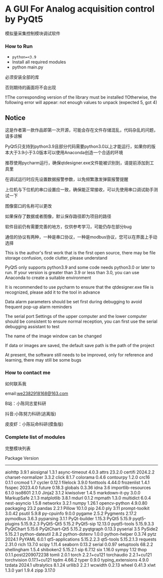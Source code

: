

# A GUI For Analog acquisition control by PyQt5

模拟量采集控制模块调试软件

### How to Run

- `python=<3.9`
- Install all required modules
- python main.py

必须安装全部的库

否则期待的画面将不会出现

!!The corresponding version of the library must be installed
!!Otherwise, the following error will appear: not enough values to unpack (expected 5, got 4)

## Notice

这是作者第一款作品即第一次开源，可能会存在文件存储混乱，代码杂乱的问题，请多谅解

PyQt5只支持到python3.9且部分代码需要python3.0以上才能运行，如果你的版本大于3.9小于3.0版本可以使用Anaconda创造一个合适的环境

推荐使用pycharm运行，确保qtdesigner.exe文件能被识别到，请提前添加到工具里

在调试运行时应先设置数据报警参数，以免频繁激发弹窗报警提醒

上位机与下位机的串口设置应一致，确保能正常接收，可以先使用串口调试助手测试一下

图像窗口的名称可以更改

如果保存了数据或者图像，默认保存路径即为项目的路径

软件目前仍有需要完善的地方，仅供参考学习，可能仍存在部分bug

通信的协议有两种，一种是串口协议，一种是modbus协议，您可以在界面上手动选择

This is the author's first work that is the first open source, there may be file storage confusion, code clutter, please understand

PyQt5 only supports python3.9 and some code needs python3.0 or later to run. If your version is greater than 3.9 or less than 3.0, you can use Anaconda to create a suitable environment

It is recommended to use pycharm to ensure that the qtdesigner.exe file is recognized, please add it to the tool in advance

Data alarm parameters should be set first during debugging to avoid frequent pop-up alarm reminders

The serial port Settings of the upper computer and the lower computer should be consistent to ensure normal reception, you can first use the serial debugging assistant to test

The name of the image window can be changed

If data or images are saved, the default save path is the path of the project

At present, the software still needs to be improved, only for reference and learning, there may still be some bugs

### How to contact me

如何联系我

email:we2382918168@163.com

B站：小陈同志爱科研

抖音:小陈努力科研(逃离版)

皮皮虾：小陈玩命科研(摸鱼版)


### Complete list of modules

完整模块列表

Package             Version

------------------- --------------------

aiohttp             3.9.1
aiosignal           1.3.1
async-timeout       4.0.3
attrs               23.2.0
certifi             2024.2.2
charset-normalizer  3.3.2
click               8.1.7
colorama            0.4.6
contourpy           1.2.0
crc16               0.1.1
crcmod              1.7
cycler              0.12.1
filelock            3.9.0
fonttools           4.44.0
frozenlist          1.4.1
fsspec              2023.4.0
future              0.18.3
globals             0.3.36
idna                3.6
importlib-resources 6.1.0
iso8601             2.1.0
Jinja2              3.1.2
kiwisolver          1.4.5
markdown-it-py      3.0.0
MarkupSafe          2.1.3
matplotlib          3.8.1
mdurl               0.1.2
mpmath              1.3.0
multidict           6.0.4
nest-asyncio        1.5.8
networkx            3.2.1
numpy               1.26.1
opencv-python       4.9.0.80
packaging           23.2
pandas              2.2.1
Pillow              10.1.0
pip                 24.0
ply                 3.11
prompt-toolkit      3.0.42
psutil              5.9.8
py-cpuinfo          9.0.0
pygame              2.5.2
Pygments            2.17.2
pymodbus            3.6.3
pyparsing           3.1.1
PyQt-builder        1.15.3
PyQt5               5.15.9
pyqt5-plugins       5.15.9.2.3
PyQt5-Qt5           5.15.2
PyQt5-sip           12.13.0
pyqt5-tools         5.15.9.3.3
PyQtChart           5.15.6
PyQtChart-Qt5       5.15.2
pyqtgraph           0.13.3
pyserial            3.5
PySide2             5.15.2.1
python-dateutil     2.8.2
python-dotenv       1.0.0
python-helper       0.3.74
pytz                2024.1
PyYAML              6.0.1
qt5-applications    5.15.2.2.3
qt5-tools           5.15.2.1.3
requests            2.31.0
rich                13.7.0
scipy               1.11.4
seaborn             0.13.2
serial              0.0.97
setuptools          68.2.2
shellingham         1.5.4
shiboken2           5.15.2.1
sip                 6.7.12
six                 1.16.0
sympy               1.12
thop                0.1.1.post2209072238
tomli               2.0.1
torch               2.2.1+cu121
torchaudio          2.2.1+cu121
torchvision         0.17.1+cu121
tqdm                4.66.2
typer               0.9.0
typing_extensions   4.9.0
tzdata              2024.1
ultralytics         8.1.24
urllib3             2.2.1
wcwidth             0.2.13
wheel               0.41.3
xlwt                1.3.0
yarl                1.9.4
zipp                3.17.0

